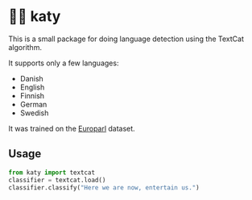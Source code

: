 # 👩‍⚖️ katy

This is a small package for doing language detection using the TextCat algorithm.

It supports only a few languages:

* Danish
* English
* Finnish
* German
* Swedish

It was trained on the [Europarl](http://www.statmt.org/europarl/) dataset.

## Usage

```python
from katy import textcat
classifier = textcat.load()
classifier.classify("Here we are now, entertain us.")
```